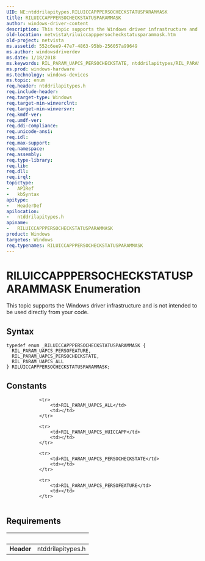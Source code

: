 ```yaml
---
UID: NE:ntddrilapitypes.RILUICCAPPPERSOCHECKSTATUSPARAMMASK
title: RILUICCAPPPERSOCHECKSTATUSPARAMMASK
author: windows-driver-content
description: This topic supports the Windows driver infrastructure and is not intended to be used directly from your code.
old-location: netvista\riluiccapppersocheckstatusparammask.htm
old-project: netvista
ms.assetid: 552c6ee9-47e7-4863-95bb-256057a99649
ms.author: windowsdriverdev
ms.date: 1/18/2018
ms.keywords: RIL_PARAM_UAPCS_PERSOCHECKSTATE, ntddrilapitypes/RIL_PARAM_UAPCS_ALL, ntddrilapitypes/RIL_PARAM_UAPCS_PERSOCHECKSTATE, ntddrilapitypes/RILUICCAPPPERSOCHECKSTATUSPARAMMASK, RIL_PARAM_UAPCS_PERSOFEATURE, ntddrilapitypes/RIL_PARAM_UAPCS_PERSOFEATURE, netvista.riluiccapppersocheckstatusparammask, RILUICCAPPPERSOCHECKSTATUSPARAMMASK enumeration [Network Drivers Starting with Windows Vista], RILUICCAPPPERSOCHECKSTATUSPARAMMASK, RIL_PARAM_UAPCS_ALL
ms.prod: windows-hardware
ms.technology: windows-devices
ms.topic: enum
req.header: ntddrilapitypes.h
req.include-header: 
req.target-type: Windows
req.target-min-winverclnt: 
req.target-min-winversvr: 
req.kmdf-ver: 
req.umdf-ver: 
req.ddi-compliance: 
req.unicode-ansi: 
req.idl: 
req.max-support: 
req.namespace: 
req.assembly: 
req.type-library: 
req.lib: 
req.dll: 
req.irql: 
topictype:
-	APIRef
-	kbSyntax
apitype:
-	HeaderDef
apilocation:
-	ntddrilapitypes.h
apiname:
-	RILUICCAPPPERSOCHECKSTATUSPARAMMASK
product: Windows
targetos: Windows
req.typenames: RILUICCAPPPERSOCHECKSTATUSPARAMMASK
---
```


# RILUICCAPPPERSOCHECKSTATUSPARAMMASK Enumeration
This topic supports the Windows driver infrastructure and is not intended to be used directly from your code.

## Syntax
````
typedef enum _RILUICCAPPPERSOCHECKSTATUSPARAMMASK { 
  RIL_PARAM_UAPCS_PERSOFEATURE,
  RIL_PARAM_UAPCS_PERSOCHECKSTATE,
  RIL_PARAM_UAPCS_ALL
} RILUICCAPPPERSOCHECKSTATUSPARAMMASK;
````

## Constants

<table>
            
                <tr>
                    <td>RIL_PARAM_UAPCS_ALL</td>
                    <td></td>
                </tr>
            
                <tr>
                    <td>RIL_PARAM_UAPCS_HUICCAPP</td>
                    <td></td>
                </tr>
            
                <tr>
                    <td>RIL_PARAM_UAPCS_PERSOCHECKSTATE</td>
                    <td></td>
                </tr>
            
                <tr>
                    <td>RIL_PARAM_UAPCS_PERSOFEATURE</td>
                    <td></td>
                </tr>
</table>


## Requirements
| &nbsp; | &nbsp; |
| ---- |:---- |
| **Header** | ntddrilapitypes.h |